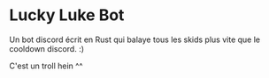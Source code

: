# Lucky Luke Bot
Un bot discord écrit en Rust qui balaye tous les skids plus vite que le cooldown discord. :)


C'est un troll hein ^^